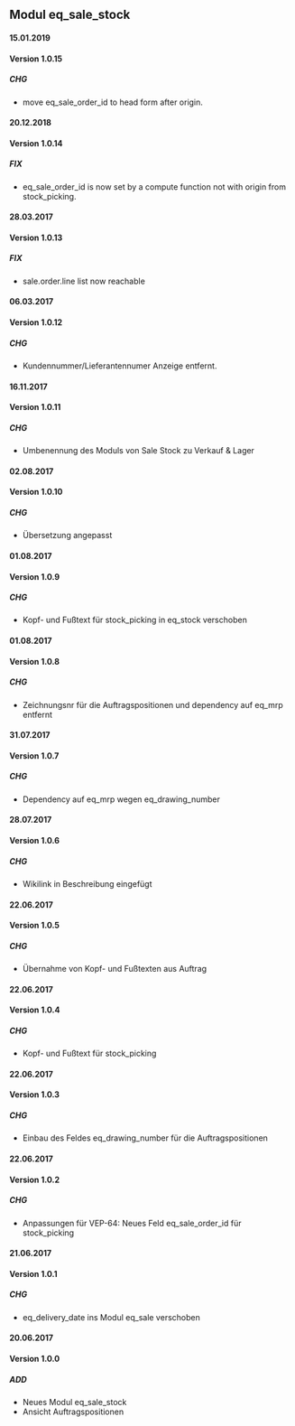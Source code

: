 ## Modul eq_sale_stock

#### 15.01.2019
#### Version 1.0.15
##### CHG
- move eq_sale_order_id to head form after origin.

#### 20.12.2018
#### Version 1.0.14
##### FIX
- eq_sale_order_id is now set by a compute function not with origin from stock_picking.

#### 28.03.2017
#### Version 1.0.13
##### FIX
- sale.order.line list now reachable

#### 06.03.2017
#### Version 1.0.12
##### CHG
- Kundennummer/Lieferantennumer Anzeige entfernt.

#### 16.11.2017
#### Version 1.0.11
##### CHG
- Umbenennung des Moduls von Sale Stock zu Verkauf & Lager

#### 02.08.2017
#### Version 1.0.10
##### CHG
- Übersetzung angepasst

#### 01.08.2017
#### Version 1.0.9
##### CHG
- Kopf- und Fußtext für stock_picking in eq_stock verschoben


#### 01.08.2017
#### Version 1.0.8
##### CHG
- Zeichnungsnr für die Auftragspositionen und dependency auf eq_mrp entfernt


#### 31.07.2017
#### Version 1.0.7
##### CHG
- Dependency auf eq_mrp wegen eq_drawing_number


#### 28.07.2017
#### Version 1.0.6
##### CHG
- Wikilink in Beschreibung eingefügt

#### 22.06.2017
#### Version 1.0.5
##### CHG
- Übernahme von Kopf- und Fußtexten aus Auftrag

#### 22.06.2017
#### Version 1.0.4
##### CHG
- Kopf- und Fußtext für stock_picking

#### 22.06.2017
#### Version 1.0.3
##### CHG
- Einbau des Feldes eq_drawing_number für die Auftragspositionen


#### 22.06.2017
#### Version 1.0.2
##### CHG
- Anpassungen für VEP-64: Neues Feld eq_sale_order_id für stock_picking


#### 21.06.2017
#### Version 1.0.1
##### CHG
- eq_delivery_date ins Modul eq_sale verschoben


#### 20.06.2017
#### Version 1.0.0
##### ADD
- Neues Modul eq_sale_stock
- Ansicht Auftragspositionen
